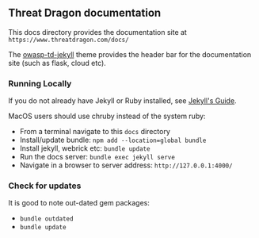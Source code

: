 ## Threat Dragon documentation

This docs directory provides the documentation site at `https://www.threatdragon.com/docs/`

The [owasp-td-jekyll](https://github.com/lreading/owasp-td-jekyll) theme provides
the header bar for the documentation site (such as flask, cloud etc).

### Running Locally

If you do not already have Jekyll or Ruby installed, see [Jekyll's Guide](https://jekyllrb.com/docs/installation/).

MacOS users should use chruby instead of the system ruby:

* From a terminal navigate to this `docs` directory
* Install/update bundle: `npm add --location=global bundle`
* Install jekyll, webrick etc: `bundle update`
* Run the docs server: `bundle exec jekyll serve`
* Navigate in a browser to server address: `http://127.0.0.1:4000/`

### Check for updates

It is good to note out-dated gem packages:

* `bundle outdated`
* `bundle update`
